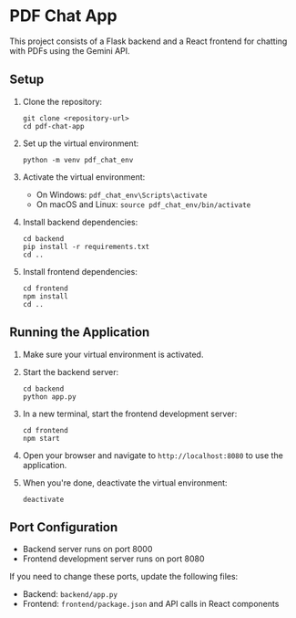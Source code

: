 # PDF Chat App

This project consists of a Flask backend and a React frontend for chatting with PDFs using the Gemini API.

## Setup

1. Clone the repository:
   ```
   git clone <repository-url>
   cd pdf-chat-app
   ```

2. Set up the virtual environment:
   ```
   python -m venv pdf_chat_env
   ```

3. Activate the virtual environment:
   - On Windows: `pdf_chat_env\Scripts\activate`
   - On macOS and Linux: `source pdf_chat_env/bin/activate`

4. Install backend dependencies:
   ```
   cd backend
   pip install -r requirements.txt
   cd ..
   ```

5. Install frontend dependencies:
   ```
   cd frontend
   npm install
   cd ..
   ```

## Running the Application

1. Make sure your virtual environment is activated.

2. Start the backend server:
   ```
   cd backend
   python app.py
   ```

3. In a new terminal, start the frontend development server:
   ```
   cd frontend
   npm start
   ```

4. Open your browser and navigate to `http://localhost:8080` to use the application.

5. When you're done, deactivate the virtual environment:
   ```
   deactivate
   ```

## Port Configuration

- Backend server runs on port 8000
- Frontend development server runs on port 8080

If you need to change these ports, update the following files:
- Backend: `backend/app.py`
- Frontend: `frontend/package.json` and API calls in React components